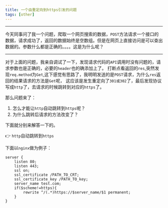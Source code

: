 ```yaml
---
title: 一个由重定向到https引发的问题
tags: [other]
---
```

-------------------------------------------------

今天同事问了我一个问题，爬取一个网页搜索的数据，`POST`方法请求一个接口的数据，请求成功了，返回的数据始终是空数组。但是在网页上直接访问是可以查出数据的。参数什么都是正确的。。。。这是为什么呢？

-------------------------------------------------
<!--more-->

对于上面的问题，我亲自调试了一下，发现请求代码的`API`调用时没有问题的，请求参数也是正确的，必要的`header`也的确添加上了。
打断点看返回的`res`,突然发现`req.method`为`Get`,这下感觉有思路了，我明明发送的是`POST`请求，为什么`res`返回的结果请求的方法是`Get`呢，
这应该是发生重定向了`301或302`了，最后发现协议写成`http`了，去请求的时候跳转到对应的`https`了。

那么问题来了：
1. 怎么才能让`http`自动跳转到`https`呢？
2. 为什么跳转后请求的方法改变了？

下面就分别来解答一下的。

:point_right:  `http`自动跳转到`https`

下面以`nginx`做为例子：
```nginx
server {
    listen 80;
    listen 443;
    ssl on;
    ssl_certificate /PATH_TO_CRT;
    ssl_certificate_key /PATH_TO_key;
    server_name test.com;
    if($scheme!=https){
        rewrite ^/(.*)https://$server_name/$1 permanent;
    }
}
```